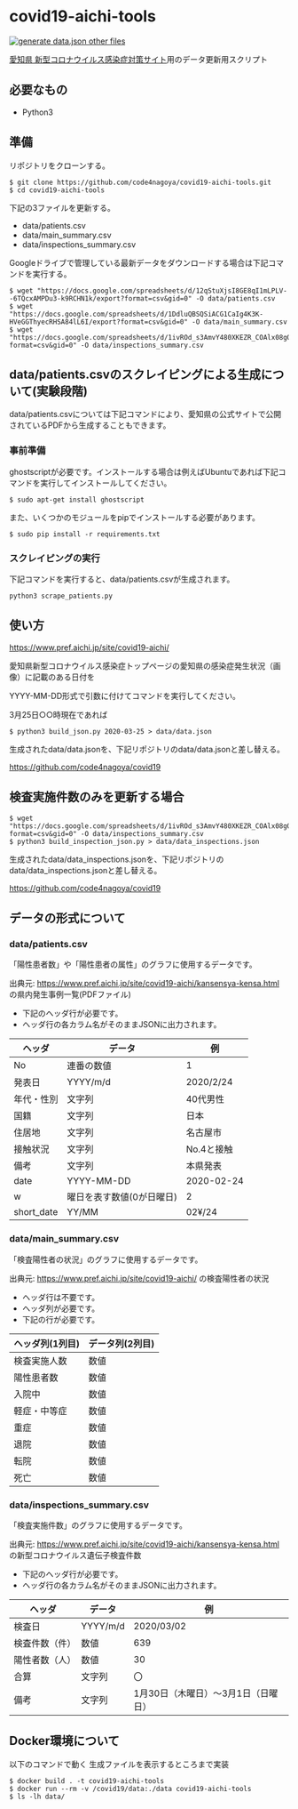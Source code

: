 # covid19-aichi-tools

[![generate data.json other files](https://github.com/code4nagoya/covid19-aichi-tools/workflows/generate%20data.json%20other%20files/badge.svg)](https://github.com/code4nagoya/covid19-aichi-tools/actions)

[愛知県 新型コロナウイルス感染症対策サイト](https://stopcovid19.code4.nagoya)用のデータ更新用スクリプト

## 必要なもの

* Python3

## 準備

リポジトリをクローンする。

```
$ git clone https://github.com/code4nagoya/covid19-aichi-tools.git
$ cd covid19-aichi-tools
```

下記の3ファイルを更新する。

* data/patients.csv
* data/main_summary.csv
* data/inspections_summary.csv

Googleドライブで管理している最新データをダウンロードする場合は下記コマンドを実行する。

```
$ wget "https://docs.google.com/spreadsheets/d/12qStuXjsI8GE8qI1mLPLV--6TQcxAMPDu3-k9RCHN1k/export?format=csv&gid=0" -O data/patients.csv
$ wget "https://docs.google.com/spreadsheets/d/1DdluQBSQSiACG1CaIg4K3K-HVeGGThyecRHSA84lL6I/export?format=csv&gid=0" -O data/main_summary.csv
$ wget "https://docs.google.com/spreadsheets/d/1ivROd_s3AmvY480XKEZR_COAlx08gOGxZYRYubxghP0/export?format=csv&gid=0" -O data/inspections_summary.csv
```

## data/patients.csvのスクレイピングによる生成について(実験段階)

data/patients.csvについては下記コマンドにより、愛知県の公式サイトで公開されているPDFから生成することもできます。

### 事前準備

ghostscriptが必要です。インストールする場合は例えばUbuntuであれば下記コマンドを実行してインストールしてください。

```
$ sudo apt-get install ghostscript
```

また、いくつかのモジュールをpipでインストールする必要があります。

```
$ sudo pip install -r requirements.txt
```

### スクレイピングの実行

下記コマンドを実行すると、data/patients.csvが生成されます。

```
python3 scrape_patients.py
```

## 使い方

https://www.pref.aichi.jp/site/covid19-aichi/

愛知県新型コロナウイルス感染症トップページの愛知県の感染症発生状況（画像）に記載のある日付を

YYYY-MM-DD形式で引数に付けてコマンドを実行してください。

3月25日○○時現在であれば

```
$ python3 build_json.py 2020-03-25 > data/data.json
```

生成されたdata/data.jsonを、下記リポジトリのdata/data.jsonと差し替える。

https://github.com/code4nagoya/covid19

## 検査実施件数のみを更新する場合

```
$ wget "https://docs.google.com/spreadsheets/d/1ivROd_s3AmvY480XKEZR_COAlx08gOGxZYRYubxghP0/export?format=csv&gid=0" -O data/inspections_summary.csv
$ python3 build_inspection_json.py > data/data_inspections.json
```

生成されたdata/data_inspections.jsonを、下記リポジトリのdata/data_inspections.jsonと差し替える。

https://github.com/code4nagoya/covid19

## データの形式について

### data/patients.csv

「陽性患者数」や「陽性患者の属性」のグラフに使用するデータです。

出典元: https://www.pref.aichi.jp/site/covid19-aichi/kansensya-kensa.html の県内発生事例一覧(PDFファイル)

* 下記のヘッダ行が必要です。
* ヘッダ行の各カラム名がそのままJSONに出力されます。

| ヘッダ     | データ                    | 例         |
| ---------- | ------------------------- | ---------- |
| No         | 連番の数値                | 1          |
| 発表日     | YYYY/m/d                  | 2020/2/24  |
| 年代・性別 | 文字列                    | 40代男性   |
| 国籍       | 文字列                    | 日本       |
| 住居地     | 文字列                    | 名古屋市   |
| 接触状況   | 文字列                    | No.4と接触 |
| 備考       | 文字列                    | 本県発表   |
| date       | YYYY-MM-DD                | 2020-02-24 |
| w          | 曜日を表す数値(0が日曜日) | 2          |
| short_date | YY/MM                     | 02¥/24     |

### data/main_summary.csv

「検査陽性者の状況」のグラフに使用するデータです。

出典元: https://www.pref.aichi.jp/site/covid19-aichi/ の検査陽性者の状況

* ヘッダ行は不要です。
* ヘッダ列が必要です。
* 下記の行が必要です。

| ヘッダ列(1列目) | データ列(2列目) |
| --------------- | --------------- |
| 検査実施人数    | 数値            |
| 陽性患者数      | 数値            |
| 入院中          | 数値            |
| 軽症・中等症    | 数値            |
| 重症            | 数値            |
| 退院            | 数値            |
| 転院            | 数値            |
| 死亡            | 数値            |

### data/inspections_summary.csv

「検査実施件数」のグラフに使用するデータです。

出典元: https://www.pref.aichi.jp/site/covid19-aichi/kansensya-kensa.html の新型コロナウイルス遺伝子検査件数

* 下記のヘッダ行が必要です。
* ヘッダ行の各カラム名がそのままJSONに出力されます。

| ヘッダ         | データ   | 例                                  |
| -------------- | -------- | ----------------------------------- |
| 検査日         | YYYY/m/d | 2020/03/02                          |
| 検査件数（件） | 数値     | 639                                 |
| 陽性者数（人） | 数値     | 30                                  |
| 合算           | 文字列   | 〇                                  |
| 備考           | 文字列   | 1月30日（木曜日）～3月1日（日曜日） |



## Docker環境について
以下のコマンドで動く 生成ファイルを表示するところまで実装
```
$ docker build . -t covid19-aichi-tools
$ docker run --rm -v /covid19/data:./data covid19-aichi-tools
$ ls -lh data/
```
